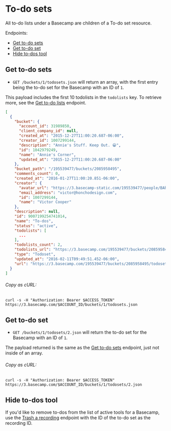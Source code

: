To-do sets
==========

All to-do lists under a Basecamp are children of a To-do set resource.

Endpoints:

- [Get to-do sets](#get-to-do-sets)
- [Get to-do set](#get-to-do-set)
- [Hide to-dos tool](#hide-to-dos-tool)

Get to-do sets
--------------

* `GET /buckets/1/todosets.json` will return an array, with the first entry being the to-do set for the Basecamp with an ID of `1`.

This payload includes the first 10 todolists in the `todolists` key. To retrieve more, see the [Get to-do lists][1] endpoint.

``` json
[
  {
    "bucket": {
      "account_id": 31989850,
      "client_company_id": null,
      "created_at": "2015-12-27T11:00:20.687-06:00",
      "creator_id": 1007299144,
      "description": "Annie's Stuff. Keep Out. 😁",
      "id": 1042979249,
      "name": "Annie's Corner",
      "updated_at": "2015-12-27T11:00:20.687-06:00"
    },
    "bucket_path": "/195539477/buckets/2085958495",
    "comments_count": 0,
    "created_at": "2016-01-27T11:00:20.851-06:00",
    "creator": {
      "avatar_url": "https://3.basecamp-static.com/195539477/people/BAhpBEgqCjw=--8266bb0507508f3d46050d57b65924d5e2a005f3/avatar-64-x4",
      "email_address": "victor@honchodesign.com",
      "id": 1007299144,
      "name": "Victor Cooper"
    },
    "description": null,
    "id": 9007199254741014,
    "name": "To-dos",
    "status": "active",
    "todolists": [
      ...
    ],
    "todolists_count": 2,
    "todolists_url": "https://3.basecamp.com/195539477/buckets/2085958495/todolists.json",
    "type": "Todoset",
    "updated_at": "2016-02-11T09:49:51.452-06:00",
    "url": "https://3.basecamp.com/195539477/buckets/2085958495/todosets/9007199254741014"
  }
]
```

###### Copy as cURL:

``` shell
curl -s -H "Authorization: Bearer $ACCESS_TOKEN" https://3.basecamp.com/$ACCOUNT_ID/buckets/1/todosets.json
```


Get to-do set
-------------

* `GET /buckets/1/todosets/2.json` will return the to-do set for the Basecamp with an ID of `1`.

The payload returned is the same as the [Get to-do sets](#get-to-do-set) endpoint, just not inside of an array.

###### Copy as cURL:

``` shell
curl -s -H "Authorization: Bearer $ACCESS_TOKEN" https://3.basecamp.com/$ACCOUNT_ID/buckets/1/todosets/2.json
```


Hide to-dos tool
----------------

If you'd like to remove to-dos from the list of active tools for a Basecamp, use the [Trash a recording][2] endpoint with the ID of the to-do set as the recording ID.


[1]: https://github.com/basecamp/bc3-api/blob/master/sections/todolists.md#todolists
[2]: https://github.com/basecamp/bc3-api/blob/master/sections/recordings.md#trash-a-recording
